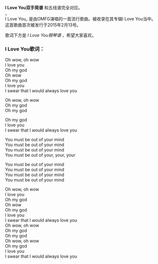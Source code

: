 

**I Love You双手简谱** 和五线谱完全对应。  
_  
I Love You_ 是由OMFG演唱的一首流行歌曲。被收录在其专辑I Love You当中。这首歌曲首次被发行于2015年2月13号。  
  
歌词下方是 _I Love You钢琴谱_ ，希望大家喜欢。

### I Love You歌词：

Oh wow, oh wow  
I love you  
Oh my god  
Oh wow  
Oh my god  
I love you  
I swear that I would always love you

Oh wow, oh wow  
Oh my god  
Oh my god

Oh my god  
I love you  
I swear that I would always love you

You must be out of your mind  
You must be out of your mind  
You must be out of your mind  
You must be out of your, your, your

You must be out of your mind  
You must be out of your mind  
You must be out of your mind  
You must be out of your mind

Oh wow, oh wow  
I love you  
Oh my god  
Oh wow  
Oh my god  
I love you  
I swear that I would always love you  
Oh wow, oh wow  
Oh my god  
Oh my god  
Oh wow, oh wow  
Oh my god  
I love you  
I swear that I would always love you

